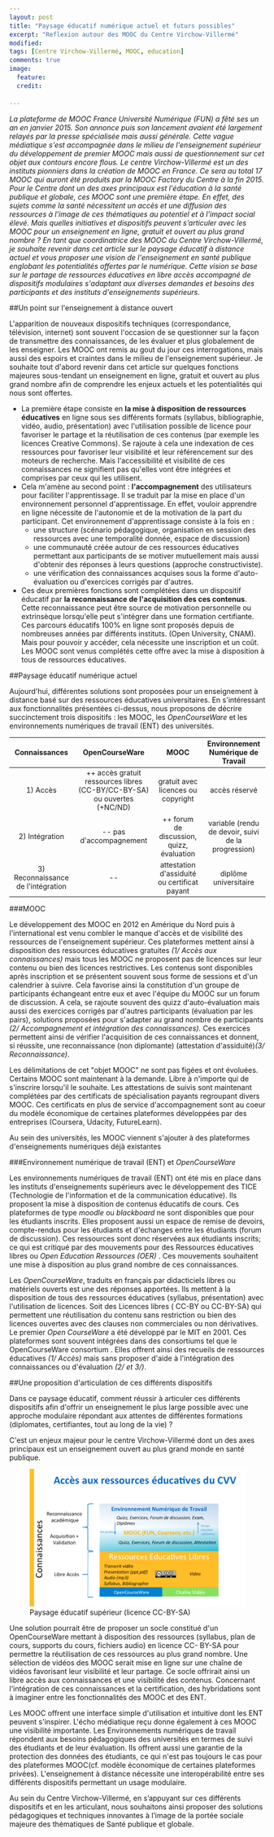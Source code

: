 ```yaml
---
layout: post
title: "Paysage éducatif numérique actuel et futurs possibles"
excerpt: "Reflexion autour des MOOC du Centre Virchow-Villermé"
modified: 
tags: [Centre Virchow-Villermé, MOOC, education]
comments: true
image:
  feature:
  credit: 

---
```



*La plateforme de MOOC France Université Numérique  (FUN) a fêté ses un an en janvier 2015. Son annonce puis son lancement avaient été largement relayés par la presse spécialisée mais aussi générale. Cette vague médiatique s'est accompagnée dans le milieu de l'enseignement supérieur du développement de premier MOOC mais aussi de questionnement sur cet objet aux contours encore flous.
Le centre Virchow-Villermé est un des instituts pionniers dans la création de MOOC en France.  Ce sera au total 17 MOOC qui auront été produits par la MOOC Factory du Centre à la fin 2015. Pour le Centre dont un des axes principaux est l'éducation à la santé publique et globale, ces MOOC sont une première étape. En effet, des sujets comme la santé nécessitent un accès et une diffusion des ressources à l’image de ces thématiques au potentiel et à l’impact social élevé. Mais quelles initiatives et dispositifs peuvent s’articuler avec les MOOC pour un enseignement en ligne, gratuit et ouvert au plus grand nombre ?
En tant que coordinatrice des MOOC du Centre Virchow-Villermé, je souhaite revenir dans cet article sur le paysage éducatif à distance actuel et vous proposer une vision de l'enseignement en santé publique englobant les potentialités offertes par le numérique. Cette vision se base sur le partage de ressources éducatives en libre accès accompagné de dispositifs modulaires s'adaptant aux diverses demandes et besoins des participants et des instituts d'enseignements supérieurs.* 

##Un point sur l'enseignement à distance ouvert 

L'apparition de nouveaux dispositifs techniques (correspondance, télévision, internet) sont souvent l'occasion de se questionner sur la façon de transmettre des connaissances, de les évaluer et plus globalement de les enseigner. Les MOOC ont remis au gout du jour ces interrogations, mais aussi des espoirs et craintes dans le milieu de l'enseignement supérieur. 
Je souhaite tout d'abord revenir dans cet article sur quelques fonctions majeures sous-tendant un enseignement en ligne, gratuit et ouvert au plus grand nombre afin de comprendre les enjeux actuels et les potentialités qui nous sont offertes. 

 
- La première étape consiste en **la mise à disposition de ressources éducatives** en ligne sous ses différents formats (syllabus, bibliographie, vidéo, audio, présentation) avec l'utilisation possible de licence pour favoriser le partage et la réutilisation de ces contenus (par exemple les licences Creative Commons). Se rajoute à cela une indexation de ces ressources pour favoriser leur visibilité et leur référencement sur des moteurs de recherche. 
Mais l'accessibilité et visibilité de ces connaissances ne signifient pas qu'elles vont être intégrées et comprises par ceux qui les utilisent.  
- Cela m'amène au second point : **l'accompagnement** des utilisateurs pour faciliter l'apprentissage. Il se traduit par la mise en place d'un environnement personnel d'apprentissage. En effet, vouloir apprendre en ligne nécessite de l'autonomie et de la motivation de la part du participant.  Cet environnement d'apprentissage consiste à la fois en :
	- une structure (scénario pédagogique, organisation en session des ressources avec une temporalité donnée, espace de discussion) 
	- une communauté créée autour de ces ressources éducatives permettant aux participants de se motiver mutuellement mais aussi d'obtenir des réponses à leurs questions (approche constructiviste). 
	- une vérification des connaissances acquises sous la forme d'auto-évaluation ou d'exercices corrigés par d'autres. 
- Ces deux premières fonctions sont complétées dans un dispositif éducatif par **la reconnaissance de l'acquisition des ces contenus**. Cette reconnaissance peut être source de motivation personnelle ou extrinsèque lorsqu'elle peut s'intégrer dans une formation certifiante. 
Ces parcours éducatifs 100% en ligne sont proposés depuis de nombreuses années par différents instituts. (Open University, CNAM). Mais pour pouvoir y accéder, cela nécessite une inscription et un coût. Les MOOC sont venus complétés cette offre avec la mise à disposition à tous de ressources éducatives.   


##Paysage éducatif numérique actuel 
 
Aujourd'hui, différentes solutions sont proposées pour un enseignement à distance basé sur des ressources éducatives universitaires. En s'intéressant aux fonctionnalités présentées ci-dessus, nous proposons de décrire succinctement trois dispositifs : les MOOC, les *OpenCourseWare* et les environnements numériques de travail (ENT) des universités. 

| Connaissances | OpenCourseWare                                                  | MOOC | Environnement Numérique de Travail         | 
|:-------------:| :-----------:|:--------:|:-------:|                  
|1) Accès  |  ++ accès gratuit ressources libres (CC-BY/CC-BY-SA) ou ouvertes (+NC/ND) | gratuit avec licences ou copyright| accès réservé |
|2) Intégration| -- pas d'accompagnement                                                   | ++ forum de discussion, quizz, évaluation| variable (rendu de devoir, suivi de la progression)|
|3) Reconnaissance de l'intégration | -- | attestation d'assiduité ou certificat payant                                                               | diplôme universitaire|

###MOOC

Le développement des MOOC en 2012 en Amérique du Nord puis à l'international est venu combler le manque d'accès et de visibilité des ressources de l'enseignement supérieur. Ces plateformes mettent ainsi à disposition des ressources éducatives gratuites  *(1/ Accès aux connaissances)* mais tous les MOOC ne proposent pas de licences sur leur contenu ou bien des licences restrictives. Les contenus sont disponibles après inscription et se présentent souvent sous forme de sessions et d'un calendrier à suivre. Cela favorise ainsi la constitution d'un groupe de participants échangeant entre eux et avec l'équipe du MOOC sur un forum de discussion. A cela, se rajoute souvent des quizz d'auto-évaluation mais aussi des exercices corrigés par d'autres participants (évaluation par les pairs), solutions proposées pour s'adapter au grand nombre de participants *(2/ Accompagnement et intégration des connaissances).* Ces exercices permettent ainsi de vérifier l'acquisition de ces connaissances et donnent, si réussite, une reconnaissance (non diplomante) (attestation d'assiduité)*(3/ Reconnaissance)*. 

Les délimitations de cet "objet MOOC" ne sont pas figées et ont évoluées. Certains MOOC sont maintenant à la demande. Libre à n'importe qui de s'inscrire lorsqu'il le souhaite. Les attestations de suivis sont maintenant complétées par des certificats de spécialisation payants regroupant divers MOOC. Ces certificats en plus de service d'accompagnement sont au coeur du modèle économique de certaines plateformes développées par des entreprises (Coursera, Udacity, FutureLearn).

Au sein des universités, les MOOC viennent s'ajouter à des plateformes d'enseignements numériques déjà existantes 

###Environnement numérique de travail (ENT) et *OpenCourseWare*


Les environnements numériques de travail (ENT) ont été mis en place dans les instituts d'enseignements supérieurs avec le développement des TICE (Technologie de l'information et de la communication éducative). Ils proposent la mise à disposition de contenus éducatifs de cours. Ces plateformes de type *moodle* ou *blackboard* ne sont disponibles que pour les étudiants inscrits. Elles proposent aussi un espace de remise de devoirs, compte-rendus pour les étudiants et d'échanges entre les étudiants (forum de discussion). Ces ressources sont donc réservées aux étudiants inscrits; ce qui est critiqué par des mouvements pour des Ressources éducatives libres ou *Open Education Ressources (OER)* . Ces mouvements souhaitent une mise à disposition au plus grand nombre de ces connaissances.  

Les *OpenCourseWare*, traduits en français par didacticiels libres ou matériels ouverts est une des réponses apportées.  Ils mettent à la disposition de tous des ressources éducatives (syllabus, présentation) avec l'utilisation de licences. Soit des Licences libres ( CC-BY ou CC-BY-SA) qui permettent une réutilisation du contenu sans restriction ou bien des licences ouvertes avec des clauses non commerciales ou non dérivatives. Le premier *Open CourseWare* a été développé par le MIT en 2001. Ces plateformes sont souvent intégrées dans des consortiums tel que le OpenCourseWare consortium . Elles offrent ainsi des recueils de ressources éducatives *(1/ Accès)* mais sans proposer d'aide à l'intégration des connaissances ou d'évaluation *(2/ et 3/)*.  



##Une proposition d'articulation de ces différents dispositifs 


Dans ce paysage éducatif, comment réussir à articuler ces différents dispositifs afin d'offrir un enseignement le plus large possible avec une approche modulaire répondant aux attentes de différentes formations (diplomates, certifiantes, tout au long de la vie) ? 

C'est un enjeux majeur pour le centre Virchow-Villermé dont un des axes principaux est un enseignement ouvert au plus grand monde en santé publique. 


<figure>
    <a href="/images/image-education-cvv.jpg"><img src="/images/image-education-cvv.jpg"></a>
    <figcaption>Paysage éducatif supérieur (licence CC-BY-SA)</figcaption>
</figure>

Une solution pourrait être de proposer un socle constitué d'un OpenCourseWare mettant à disposition des ressources (syllabus, plan de cours, supports du cours, fichiers audio) en licence CC- BY-SA pour permettre la réutilisation de ces ressources au plus grand nombre. Une sélection de vidéos des MOOC serait mise en ligne sur une chaîne de vidéos favorisant leur visibilité et leur partage. Ce socle offrirait ainsi un libre accès aux connaissances et une visibilité des contenus. Concernant l'intégration de ces connaissances et la certification, des hybridations sont à imaginer entre les fonctionnalités des MOOC et des ENT. 

Les MOOC offrent une interface simple d'utilisation et intuitive dont les ENT peuvent s'inspirer. L'écho médiatique reçu donne également à ces MOOC une visibilité importante. Les Environnements numériques de travail répondent aux besoins pédagogiques des universités en termes de suivi des étudiants et de leur évaluation. Ils offrent aussi une garantie de la protection des données des étudiants, ce qui n'est pas toujours le cas pour des plateformes MOOC(cf. modèle économique de certaines plateformes privées). L'enseignement à distance nécessite une interopérabilité entre ses différents dispositifs permettant un usage modulaire. 


Au sein du Centre Virchow-Villermé, en s’appuyant sur ces différents dispositifs et en les articulant, nous souhaitons ainsi proposer des solutions pédagogiques et techniques innovantes à l’image de la portée sociale majeure des thématiques de Santé publique et globale.  




